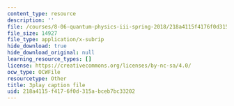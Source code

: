 ```yaml
---
content_type: resource
description: ''
file: /courses/8-06-quantum-physics-iii-spring-2018/218a4115f4176f0d315abceb7bc33202_33kB8JQRpjI.srt
file_size: 14927
file_type: application/x-subrip
hide_download: true
hide_download_original: null
learning_resource_types: []
license: https://creativecommons.org/licenses/by-nc-sa/4.0/
ocw_type: OCWFile
resourcetype: Other
title: 3play caption file
uid: 218a4115-f417-6f0d-315a-bceb7bc33202
---
```

